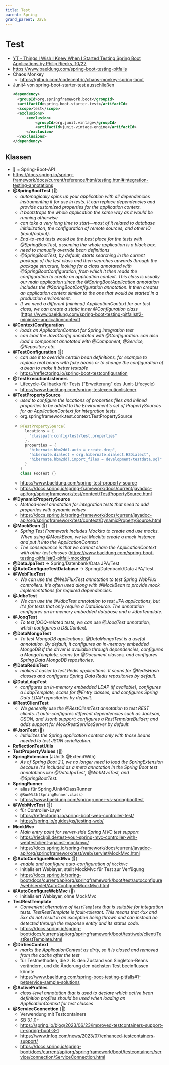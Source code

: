```yaml
---
title: Test
parent: Spring
grand_parent: Java
---
```


# Test
- [YT - Things I Wish I Knew When I Started Testing Spring Boot Applications by Philip Riecks, 10/22](https://www.youtube.com/watch?v=5Td7vAS9qJI)
- <https://www.baeldung.com/spring-boot-testing-pitfalls>
- Chaos Monkey
  - <https://github.com/codecentric/chaos-monkey-spring-boot>
- Junit4 von spring-boot-starter-test ausschließen
  ```xml
  <dependency>
    <groupId>org.springframework.boot</groupId>
    <artifactId>spring-boot-starter-test</artifactId>
    <scope>test</scope>
    <exclusions>
        <exclusion>
            <groupId>org.junit.vintage</groupId>
            <artifactId>junit-vintage-engine</artifactId>
        </exclusion>
    </exclusions>
  </dependency>
  ```

## Klassen
- 🥾 = Spring-Boot-API
- <https://docs.spring.io/spring-framework/docs/current/reference/html/testing.html#integration-testing-annotations>
- **@SpringBootTest** (🥾)
  - *automagically spins up your application with all dependencies instrumenting it for use in tests. It can replace dependencies and provide customized properties for the application context.*
  - *it bootstraps the whole application the same way as it would be running otherwise*
  - *can take a very long time to start—most of it related to database initialization, the configuration of remote sources, and other IO (input/output).*
  - *End-to-end tests would be the best place for the tests with @SpringBootTest, assuming the whole application is a black box.*
  - *need to manually override bean definitions*
  - *@SpringBootTest, by default, starts searching in the current package of the test class and then searches upwards through the package structure, looking for a class annotated with @SpringBootConfiguration, from which it then reads the configuration to create an application context. This class is usually our main application since the @SpringBootApplication annotation includes the @SpringBootConfiguration annotation. It then creates an application context similar to the one that would be started in a production environment.*
  - *If we need a different (minimal) ApplicationContext for our test class, we can create a static inner @Configuration class* (<https://www.baeldung.com/spring-boot-testing-pitfalls#2-minimize-applicationcontext>)
- **@ContextConfiguration**
  - *loads an ApplicationContext for Spring integration test*
  - *can load the JavaConfig annotated with @Configuration. can also load a component annotated with @Component, @Service, @Repository etc.*
- **@TestConfiguration** (🥾)
  - *can use it to override certain bean definitions, for example to replace real beans with fake beans or to change the configuration of a bean to make it better testable*
  - <https://reflectoring.io/spring-boot-testconfiguration>
- **@TestExecutionListeners**
  - Lifecycle-Callbacks für Tests ("Erweiterung" des Junit-Lifecycle)
  - <https://www.baeldung.com/spring-testexecutionlistener>
- **@TestPropertySource**
  - *used to configure the locations of properties files and inlined properties to be added to the Environment's set of PropertySources for an ApplicationContext for integration tests.*
  - org.springframework.test.context.TestPropertySource
  - ```java
    @TestPropertySource(
      locations = {
        "classpath:config/test/test.properties"
      },
      properties = {
        "hibernate.hbm2ddl.auto = create-drop",
        "hibernate.dialect = org.hibernate.dialect.H2Dialect",
        "hibernate.hbm2ddl.import_files = development/testdata.sql"
      }
    )
    class FooTest {}
    ```
  - <https://www.baeldung.com/spring-test-property-source>
  - <https://docs.spring.io/spring-framework/docs/current/javadoc-api/org/springframework/test/context/TestPropertySource.html>
- **@DynamicPropertySource**
  - *Method-level annotation for integration tests that need to add properties with dynamic values* 
  - <https://docs.spring.io/spring-framework/docs/current/javadoc-api/org/springframework/test/context/DynamicPropertySource.html> 
- **@MockBean** (🥾)
  - *Spring Test Framework includes Mockito to create and use mocks. When using @MockBean, we let Mockito create a mock instance and put it into the ApplicationContext*
  - *The consequence is that we cannot share the ApplicationContext with other test classes* (<https://www.baeldung.com/spring-boot-testing-pitfalls#3-pitfall-mocking>)
- **@DataJpaTest** -> Spring/Datenbank/Data JPA/Test
- **@AutoConfigureTestDatabase** -> Spring/Datenbank/Data JPA/Test
- **@WebFluxTest**
  - *We can use the @WebFluxTest annotation to test Spring WebFlux controllers. It's often used along with @MockBean to provide mock implementations for required dependencies.*
- **@JdbcTest**
  - *We can use the @JdbcTest annotation to test JPA applications, but it's for tests that only require a DataSource. The annotation configures an in-memory embedded database and a JdbcTemplate.*
- **@JooqTest**
  - *To test jOOQ-related tests, we can use @JooqTest annotation, which configures a DSLContext.*
- **@DataMongoTest**
  - *To test MongoDB applications, @DataMongoTest is a useful annotation. By default, it configures an in-memory embedded MongoDB if the driver is available through dependencies, configures a MongoTemplate, scans for @Document classes, and configures Spring Data MongoDB repositories.*
- **@DataRedisTest**
  - *makes it easier to test Redis applications. It scans for @RedisHash classes and configures Spring Data Redis repositories by default.*
- **@DataLdapTest**
  - *configures an in-memory embedded LDAP (if available), configures a LdapTemplate, scans for @Entry classes, and configures Spring Data LDAP repositories by default.*
- **@RestClientTest**
  - *We generally use the @RestClientTest annotation to test REST clients. It auto-configures different dependencies such as Jackson, GSON, and Jsonb support; configures a RestTemplateBuilder; and adds support for MockRestServiceServer by default.*
- **@JsonTest** (🥾)
  - *Initializes the Spring application context only with those beans needed to test JSON serialization.*
- **ReflectionTestUtils**
- **TestPropertyValues** (🥾)
- **SpringExtension** (JUnit5 @ExtendWith)
  - *As of Spring Boot 2.1, we no longer need to load the SpringExtension because it's included as a meta annotation in the Spring Boot test annotations like @DataJpaTest, @WebMvcTest, and @SpringBootTest.*
- **SpringRunner**
  - alias für SpringJUnit4ClassRunner
  - `@RunWith(SpringRunner.class)`
  - <https://www.baeldung.com/springrunner-vs-springboottest> 
- **@WebMvcTest** (🥾)
  - für Controller-Layer
  - <https://reflectoring.io/spring-boot-web-controller-test/>
  - <https://spring.io/guides/gs/testing-web/>
- **MockMvc**
  - *Main entry point for server-side Spring MVC test support*
  - <https://rieckpil.de/test-your-spring-mvc-controller-with-webtestclient-against-mockmvc/>
  - <https://docs.spring.io/spring-framework/docs/current/javadoc-api/org/springframework/test/web/servlet/MockMvc.html> 
- **@AutoConfigureMockMvc** (🥾)
  - *enable and configure auto-configuration of `MockMvc`*
  - initialisiert Weblayer, stellt MockMvc für Test zur Verfügung
  - <https://docs.spring.io/spring-boot/docs/current/api/org/springframework/boot/test/autoconfigure/web/servlet/AutoConfigureMockMvc.html>
- **@AutoConfigureWebMvc** (🥾)
  - initialisiert Weblayer, ohne MockMvc 
- **TestRestTemplate**
  - *Convenient alternative of `RestTemplate` that is suitable for integration tests. TestRestTemplate is fault-tolerant. This means that 4xx and 5xx do not result in an exception being thrown and can instead be detected through the response entity and its status code.*
  - <https://docs.spring.io/spring-boot/docs/current/api/org/springframework/boot/test/web/client/TestRestTemplate.html>
- **@DirtiesContext**
  - *marks the ApplicationContext as dirty, so it is closed and removed from the cache after the test*
  - für Testmethoden, die z. B. den Zustand von Singleton-Beans verändern, und die Änderung den nächsten Test beeinflussen könnte 
  - <https://www.baeldung.com/spring-boot-testing-pitfalls#1-petservice-sample-solutions>
- **@ActiveProfiles**
  - *class-level annotation that is used to declare which active bean definition profiles should be used when loading an ApplicationContext for test classes*
- **@ServiceConnection** (🥾)
  - Verwendung mit Testcontainers 
  - SB 3.1.0+
  - <https://spring.io/blog/2023/06/23/improved-testcontainers-support-in-spring-boot-3-1>
  - <https://www.infoq.com/news/2023/07/enhanced-testcontainers-support/>
  - <https://docs.spring.io/spring-boot/docs/current/api/org/springframework/boot/testcontainers/service/connection/ServiceConnection.html> 
